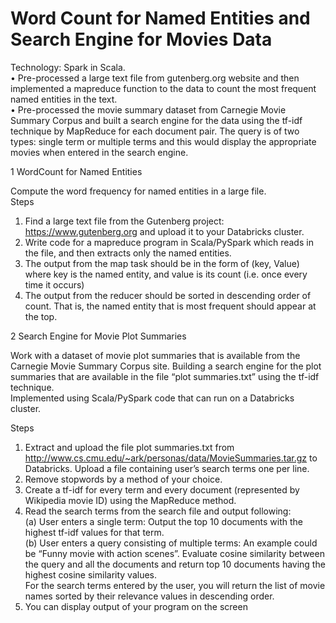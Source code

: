 # Word Count for Named Entities and Search Engine for Movies Data

Technology: Spark in Scala.<br>
•	Pre-processed a large text file from gutenberg.org website and then implemented a mapreduce function to the data to count the most frequent named entities in the text. <br>
•	Pre-processed the movie summary dataset from Carnegie Movie Summary Corpus and built a search engine for the data using the tf-idf technique by MapReduce for each document pair. The query is of two types: single term or multiple terms and this would display the appropriate movies when entered in the search engine.<br>

1 WordCount for Named Entities<br>

Compute the word frequency for named entities in a large file. <br>
Steps <br>
1. Find a large text file from the Gutenberg project: https://www.gutenberg.org and upload it to your Databricks cluster.<br>
2. Write code for a mapreduce program in Scala/PySpark which reads in the file, and then extracts only the named entities. <br>
3. The output from the map task should be in the form of (key, Value) where key is the named entity, and value is its count (i.e. once every time it occurs)<br>
4. The output from the reducer should be sorted in descending order of count. That is, the named entity that is most frequent should appear at the top.<br>

2 Search Engine for Movie Plot Summaries<br>

Work with a dataset of movie plot summaries that is available from the Carnegie Movie Summary Corpus site. Building a search engine for the plot summaries that are available in the file “plot summaries.txt” using the tf-idf technique.<br>
Implemented using Scala/PySpark code that can run on a Databricks cluster.<br>

Steps<br>
1. Extract and upload the file plot summaries.txt from http://www.cs.cmu.edu/~ark/personas/data/MovieSummaries.tar.gz to Databricks. Upload a file containing user’s search terms one per line.<br>
2. Remove stopwords by a method of your choice.<br>
3. Create a tf-idf for every term and every document (represented by Wikipedia movie ID) using the MapReduce method.<br>
4. Read the search terms from the search file and output following:<br>
(a) User enters a single term: Output the top 10 documents with the highest tf-idf values for that term.<br>
(b) User enters a query consisting of multiple terms: An example could be “Funny movie with action scenes”. Evaluate cosine similarity between the query and all the documents and return top 10 documents having the highest cosine similarity values.<br>
For the search terms entered by the user, you will return the list of movie names sorted by their relevance values in descending order. <br>
5. You can display output of your program on the screen<br>
